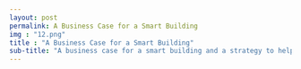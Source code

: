 ```yaml
---
layout: post
permalink: A Business Case for a Smart Building
img : "12.png"
title : "A Business Case for a Smart Building"
sub-title: "A business case for a smart building and a strategy to help you get there."
---
```


